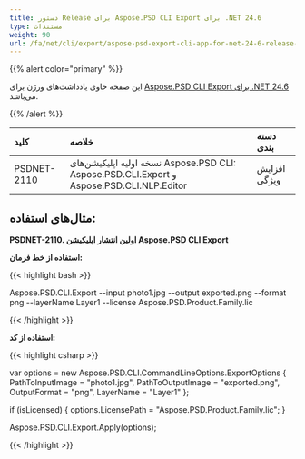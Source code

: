 ```yaml
---
title: دستور Release برای Aspose.PSD CLI Export برای .NET 24.6
type: مستندات
weight: 90
url: /fa/net/cli/export/aspose-psd-export-cli-app-for-net-24-6-release-notes/
---
```


{{% alert color="primary" %}}

این صفحه حاوی یادداشت‌های ورژن برای [Aspose.PSD CLI Export برای .NET 24.6](https://www.nuget.org/packages/Aspose.PSD.CLI.Export/) می‌باشد.

{{% /alert %}}

| **کلید**   | **خلاصه**                                                                                   | **دسته بندی** |
|:------------|:--------------------------------------------------------------------------------------------|:-------------|
| PSDNET-2110 | نسخه اولیه اپلیکیشن‌های Aspose.PSD CLI: Aspose.PSD.CLI.Export و Aspose.PSD.CLI.NLP.Editor | افزایش ویژگی |


## **مثال‌های استفاده:**

**PSDNET-2110. اولین انتشار اپلیکیشن Aspose.PSD CLI Export**

**استفاده از خط فرمان:**

{{< highlight bash >}}

Aspose.PSD.CLI.Export --input photo1.jpg --output exported.png --format png --layerName Layer1 --license Aspose.PSD.Product.Family.lic

{{< /highlight >}}

**استفاده از کد:**

{{< highlight csharp >}}

var options = new Aspose.PSD.CLI.CommandLineOptions.ExportOptions
{
    PathToInputImage = "photo1.jpg",
    PathToOutputImage = "exported.png",
    OutputFormat = "png",
    LayerName = "Layer1"
};

if (isLicensed)
{
    options.LicensePath = "Aspose.PSD.Product.Family.lic";
}

Aspose.PSD.CLI.Export.Apply(options);

{{< /highlight >}}
